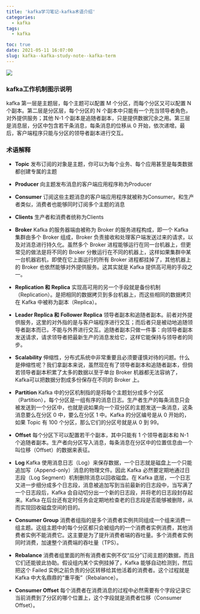 ```yaml
---
title: 'kafka学习笔记-kafka术语介绍'
categories:
  - kafka
tags:
  - kafka

toc: true
date: 2021-05-11 16:07:00
slug: kafka--kafka-study-note--kafka-term
---
```


![](https://static-1256611153.file.myqcloud.com/img/picgo/20210511151354.jpg)

<!-- more -->

### kafka工作机制图示说明

kafka 第一层是主题层，每个主题可以配置 M 个分区，而每个分区又可以配置 N 个副本。第二层是分区层，每个分区的 N 个副本中只能有一个充当领导者角色，对外提供服务；其他 N-1 个副本是追随者副本，只是提供数据冗余之用。第三层是消息层，分区中包含若干条消息，每条消息的位移从 0 开始，依次递增。最后，客户端程序只能与分区的领导者副本进行交互。


### 术语解释

- **Topic** 发布订阅的对象是主题，你可以为每个业务、每个应用甚至是每类数据都创建专属的主题

- **Producer** 向主题发布消息的客户端应用程序称为Producer

- **Consumer** 订阅这些主题消息的客户端应用程序就被称为Consumer。和生产者类似，消费者也能够同时订阅多个主题的消息

- **Clients** 生产者和消费者统称为Clients

- **Broker** Kafka 的服务器端由被称为 Broker 的服务进程构成，即一个 Kafka 集群由多个 Broker 组成，Broker 负责接收和处理客户端发送过来的请求，以及对消息进行持久化。虽然多个 Broker 进程能够运行在同一台机器上，但更常见的做法是将不同的 Broker 分散运行在不同的机器上，这样如果集群中某一台机器宕机，即使在它上面运行的所有 Broker 进程都挂掉了，其他机器上的 Broker 也依然能够对外提供服务。这其实就是 Kafka 提供高可用的手段之一。

- **Replication 和 Replica** 实现高可用的另一个手段就是备份机制（Replication）。是把相同的数据拷贝到多台机器上，而这些相同的数据拷贝在 Kafka 中被称为副本（Replica）。

- **Leader Replica 和 Follower Replica** 领导者副本和追随者副本。前者对外提供服务，这里的对外指的是与客户端程序进行交互；而后者只是被动地追随领导者副本而已，不能与外界进行交互。追随者副本只做一件事：向领导者副本发送请求，请求领导者把最新生产的消息发给它，这样它能保持与领导者的同步。

- **Scalability** 伸缩性，分布式系统中非常重要且必须要谨慎对待的问题。什么是伸缩性呢？我们拿副本来说，虽然现在有了领导者副本和追随者副本，但倘若领导者副本积累了太多的数据以至于单台 Broker 机器都无法容纳了，Kafka可以把数据分割成多份保存在不同的 Broker 上。

- **Partition** Kafka 中的分区机制指的是将每个主题划分成多个分区（Partition），每个分区是一组有序的消息日志。生产者生产的每条消息只会被发送到一个分区中，也就是说如果向一个双分区的主题发送一条消息，这条消息要么在分区 0 中，要么在分区 1 中。Kafka 的分区编号是从 0 开始的，如果 Topic 有 100 个分区，那么它们的分区号就是从 0 到 99。

- **Offset** 每个分区下可以配置若干个副本，其中只能有 1 个领导者副本和 N-1 个追随者副本。生产者向分区写入消息，每条消息在分区中的位置信息由一个叫位移（Offset）的数据来表征。

- **Log** Kafka 使用消息日志（Log）来保存数据，一个日志就是磁盘上一个只能追加写（Append-only）消息的物理文件。因此 Kafka 必然要定期地通过日志段（Log Segment）机制删除消息以回收磁盘。在 Kafka 底层，一个日志又进一步细分成多个日志段，消息被追加写到当前最新的日志段中，当写满了一个日志段后，Kafka 会自动切分出一个新的日志段，并将老的日志段封存起来。Kafka 在后台还有定时任务会定期地检查老的日志段是否能够被删除，从而实现回收磁盘空间的目的。

- **Consumer Group** 消费者组指的是多个消费者实例共同组成一个组来消费一组主题。这组主题中的每个分区都只会被组内的一个消费者实例消费，其他消费者实例不能消费它。这主要是为了提升消费者端的吞吐量。多个消费者实例同时消费，加速整个消费端的吞吐量（TPS）。

- **Rebalance** 消费者组里面的所有消费者实例不仅“瓜分”订阅主题的数据，而且它们还能彼此协助。假设组内某个实例挂掉了，Kafka 能够自动检测到，然后把这个 Failed 实例之前负责的分区转移给其他活着的消费者。这个过程就是 Kafka 中大名鼎鼎的“重平衡”（Rebalance）。

- **Consumer Offset** 每个消费者在消费消息的过程中必然需要有个字段记录它当前消费到了分区的哪个位置上，这个字段就是消费者位移（Consumer Offset）。
